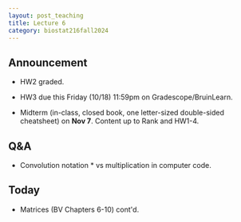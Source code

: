 ```yaml
---
layout: post_teaching
title: Lecture 6
category: biostat216fall2024
---
```


## Announcement

* HW2 graded. 

* HW3 due this Friday (10/18) 11:59pm on Gradescope/BruinLearn.

* Midterm (in-class, closed book, one letter-sized double-sided cheatsheet) on **Nov 7**. Content up to Rank and HW1-4.

## Q&A

* Convolution notation $*$ vs multiplication in computer code.

## Today

* Matrices (BV Chapters 6-10) cont'd.
